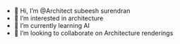 - 👋 Hi, I’m @Architect subeesh surendran
- 👀 I’m interested in architecture
- 🌱 I’m currently learning AI
- 💞️ I’m looking to collaborate on Architecture renderings
<!---
subeesh89/subeesh89 is a ✨ special ✨ repository because its `README.md` (this file) appears on your GitHub profile.
You can click the Preview link to take a look at your changes.
--->

